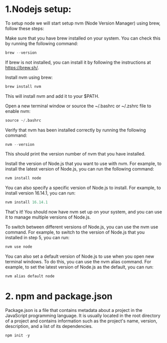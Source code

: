 # 1.Nodejs setup:
To setup node we will start setup nvm (Node Version Manager) using brew, follow these steps:

Make sure that you have brew installed on your system. You can check this by running the following command:

```python
brew --version
```
If brew is not installed, you can install it by following the instructions at https://brew.sh/.

Install nvm using brew:

```python
brew install nvm
```
This will install nvm and add it to your $PATH.

Open a new terminal window or source the ~/.bashrc or ~/.zshrc file to enable nvm:

```python
source ~/.bashrc
```

Verify that nvm has been installed correctly by running the following command:

```python
nvm --version
```
This should print the version number of nvm that you have installed.

Install the version of Node.js that you want to use with nvm. For example, to install the latest version of Node.js, you can run the following command:

```python
nvm install node
```
You can also specify a specific version of Node.js to install. For example, to install version 16.14.1, you can run:

```python
nvm install 16.14.1
```
That's it! You should now have nvm set up on your system, and you can use it to manage multiple versions of Node.js.

To switch between different versions of Node.js, you can use the nvm use command. For example, to switch to the version of Node.js that you installed in step 5, you can run:

```python
nvm use node
```

You can also set a default version of Node.js to use when you open new terminal windows. To do this, you can use the nvm alias command. For example, to set the latest version of Node.js as the default, you can run:

```python
nvm alias default node
```


# 2. npm and package.json
Package.json is a file that contains metadata about a project in the JavaScript programming language. It is usually located in the root directory of a project and contains information such as the project's name, version, description, and a list of its dependencies.
```python
npm init -y
```
